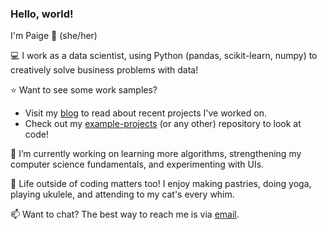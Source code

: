 ### Hello, world!

I'm Paige 👋 (she/her)

💻 I work as a data scientist, using Python (pandas, scikit-learn, numpy) to creatively solve business problems with data!

⭐ Want to see some work samples?
* Visit my [blog](https://p-mckenzie.github.io/) to read about recent projects I've worked on.
* Check out my [example-projects](https://github.com/p-mckenzie/example-projects) (or any other) repository to look at code!

🌱 I’m currently working on learning more algorithms, strengthening my computer science fundamentals, and experimenting with UIs. 

🍩 Life outside of coding matters too! I enjoy making pastries, doing yoga, playing ukulele, and attending to my cat's every whim.

📫 Want to chat? The best way to reach me is via [email](mailto:paige.a.mckenzie@gmail.com).
